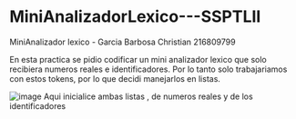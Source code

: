 # MiniAnalizadorLexico---SSPTLII
MiniAnalizador lexico - Garcia Barbosa Christian 216809799

En esta practica se pidio codificar un mini analizador lexico que solo recibiera numeros reales e identificadores. 
Por lo tanto solo trabajariamos con estos tokens, por lo que decidi manejarlos en listas.

![image](https://user-images.githubusercontent.com/104050689/214208713-9c24a932-42db-4cd9-bc99-9f61b10b5d08.png)  Aqui inicialice ambas listas , de numeros reales
                                                                                                                  y de los identificadores
                                                                                                                  


